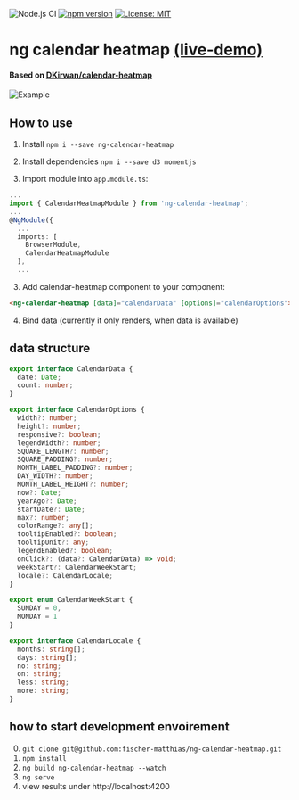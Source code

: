 ![Node.js CI](https://github.com/fischer-matthias/ng-calendar-heatmap/workflows/Node.js%20CI/badge.svg) [![npm version](https://badge.fury.io/js/ng-calendar-heatmap.svg)](https://badge.fury.io/js/ng-calendar-heatmap) [![License: MIT](https://img.shields.io/badge/License-MIT-yellow.svg)](https://opensource.org/licenses/MIT)
# ng calendar heatmap [(live-demo)](http://fischer-matthias.github.io/ng-calendar-heatmap/)
#### Based on [DKirwan/calendar-heatmap](https://github.com/DKirwan/calendar-heatmap)
![Example](https://raw.githubusercontent.com/fischer-matthias/ng-calendar-heatmap/master/src/assets/ng-calendar-heatmap.png)

## How to use
1. Install `npm i --save ng-calendar-heatmap`
2. Install dependencies `npm i --save d3 momentjs`

2. Import module into `app.module.ts`:
```typescript
...
import { CalendarHeatmapModule } from 'ng-calendar-heatmap';
...
@NgModule({
  ...
  imports: [
    BrowserModule,
    CalendarHeatmapModule
  ],
  ...
```

3. Add calendar-heatmap component to your component:
```html
<ng-calendar-heatmap [data]="calendarData" [options]="calendarOptions"></ng-calendar-heatmap>
```

4. Bind data (currently it only renders, when data is available)

## data structure

```typescript
export interface CalendarData {
  date: Date;
  count: number;
}
```

```typescript
export interface CalendarOptions {
  width?: number;
  height?: number;
  responsive?: boolean;
  legendWidth?: number;
  SQUARE_LENGTH?: number;
  SQUARE_PADDING?: number;
  MONTH_LABEL_PADDING?: number;
  DAY_WIDTH?: number;
  MONTH_LABEL_HEIGHT?: number;
  now?: Date;
  yearAgo?: Date;
  startDate?: Date;
  max?: number;
  colorRange?: any[];
  tooltipEnabled?: boolean;
  tooltipUnit?: any;
  legendEnabled?: boolean;
  onClick?: (data?: CalendarData) => void;
  weekStart?: CalendarWeekStart;
  locale?: CalendarLocale;
}
```

```typescript
export enum CalendarWeekStart {
  SUNDAY = 0,
  MONDAY = 1
}
```

```typescript
export interface CalendarLocale {
  months: string[];
  days: string[];
  no: string;
  on: string;
  less: string;
  more: string;
}
```

## how to start development envoirement
0. `git clone git@github.com:fischer-matthias/ng-calendar-heatmap.git`
1. `npm install`
2. `ng build ng-calendar-heatmap --watch`
3. `ng serve`
4. view results under http://localhost:4200
